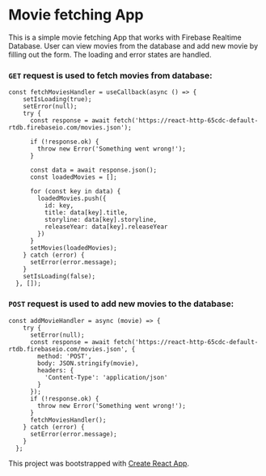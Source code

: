 # Movie fetching App
This is a simple movie fetching App that works with Firebase Realtime Database.
User can view movies from the database and add new movie by filling out the form.
The loading and error states are handled.
### `GET` request is used to fetch movies from database: 
    const fetchMoviesHandler = useCallback(async () => {
        setIsLoading(true);
        setError(null);
        try {
          const response = await fetch('https://react-http-65cdc-default-rtdb.firebaseio.com/movies.json');

          if (!response.ok) {
            throw new Error('Something went wrong!');
          }

          const data = await response.json();
          const loadedMovies = [];

          for (const key in data) {
            loadedMovies.push({
              id: key,
              title: data[key].title,
              storyline: data[key].storyline,
              releaseYear: data[key].releaseYear
            })
          }
          setMovies(loadedMovies);
        } catch (error) {
          setError(error.message);
        }
        setIsLoading(false);
      }, []);

### `POST` request is used to add new movies to the database:
    const addMovieHandler = async (movie) => {
        try {
          setError(null);
          const response = await fetch('https://react-http-65cdc-default-rtdb.firebaseio.com/movies.json', {
            method: 'POST',
            body: JSON.stringify(movie),
            headers: {
              'Content-Type': 'application/json'
            }
          });
          if (!response.ok) {
            throw new Error('Something went wrong!');
          }
          fetchMoviesHandler();
        } catch (error) {
          setError(error.message);
        }
      };

This project was bootstrapped with [Create React App](https://github.com/facebook/create-react-app).